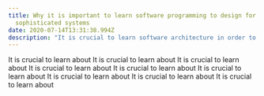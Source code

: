 ```yaml
---
title: Why it is important to learn software programming to design for
  sophisticated systems
date: 2020-07-14T13:31:38.994Z
description: "It is crucial to learn software architecture in order to design "
---
```

It is crucial to learn about It is crucial to learn about It is crucial to learn about It is crucial to learn about It is crucial to learn about It is crucial to learn about It is crucial to learn about It is crucial to learn about It is crucial to learn about